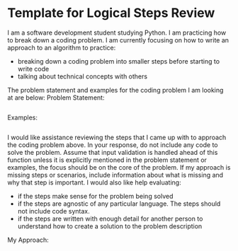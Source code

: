 # Template for Logical Steps Review

I am a software development student studying Python. I am practicing how to break down a coding problem. I am currently focusing on how to write an approach to an algorithm to practice:
- breaking down a coding problem into smaller steps before starting to write code 
- talking about technical concepts with others

The problem statement and examples for the coding problem I am looking at are below:
Problem Statement:
```

```

Examples:
```

```

I would like assistance reviewing the steps that I came up with to approach the coding problem above. In your response, do not include any code to solve the problem. Assume that input validation is handled ahead of this function unless it is explicitly mentioned in the problem statement or examples, the focus should be on the core of the problem. If my approach is missing steps or scenarios, include information about what is missing and why that step is important. I would also like help evaluating: 
- if the steps make sense for the problem being solved  
- if the steps are agnostic of any particular language. The steps should not include code syntax. 
- if the steps are written with enough detail for another person to understand how to create a solution to the problem description

My Approach:
```

```
